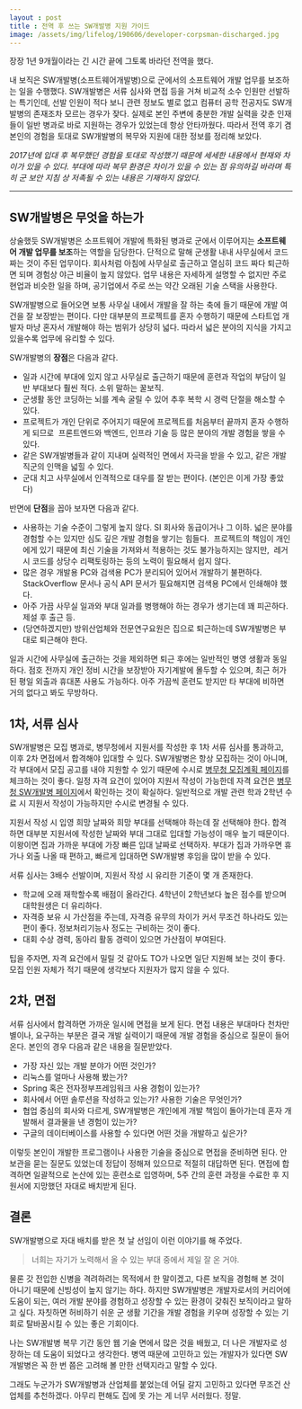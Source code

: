 ```yaml
---
layout : post
title : 전역 후 쓰는 SW개발병 지원 가이드
image: /assets/img/lifelog/190606/developer-corpsman-discharged.jpg
---
```


장장 1년 9개월이라는 긴 시간 끝에 그토록 바라던 전역을 했다.

내 보직은 SW개발병(소프트웨어개발병)으로 군에서의 소프트웨어 개발 업무를 보조하는 일을 수행했다.
SW개발병은 서류 심사와 면접 등을 거쳐 비교적 소수 인원만 선발하는 특기인데,
선발 인원이 적다 보니 관련 정보도 별로 없고 컴퓨터 공학 전공자도 SW개발병의 존재조차 모르는 경우가 잦다.
실제로 본인 주변에 충분한 개발 실력을 갖춘 인재들이 일반 병과로 바로 지원하는 경우가 있었는데 항상 안타까웠다.
따라서 전역 후기 겸 본인의 경험을 토대로 SW개발병의 복무와 지원에 대한 정보를 정리해 보았다.

_2017년에 입대 후 복무했던 경험을 토대로 작성했기 때문에 세세한 내용에서 현재와 차이가 있을 수 있다.
부대에 따라 복무 환경은 차이가 있을 수 있는 점 유의하길 바라며 특히 군 보안 지침 상 저촉될 수 있는 내용은 기재하지 않았다._

---

## SW개발병은 무엇을 하는가

상술했듯 SW개발병은 소프트웨어 개발에 특화된 병과로 군에서 이루어지는 **소프트웨어 개발 업무를 보조**하는 역할을 담당한다.
단적으로 말해 군생활 내내 사무실에서 코드 짜는 것이 주된 업무이다.
회사처럼 아침에 사무실로 출근하고 열심히 코드 짜다 퇴근하면 되며 경험상 야근 비율이 높지 않았다.
업무 내용은 자세하게 설명할 수 없지만 주로 현업과 비슷한 일을 하며, 공기업에서 주로 쓰는 약간 오래된 기술 스택을 사용한다.

SW개발병으로 들어오면 보통 사무실 내에서 개발을 잘 하는 축에 들기 때문에 개발 여건을 잘 보장받는 편이다.
다만 대부분의 프로젝트를 혼자 수행하기 때문에 스타트업 개발자 마냥 혼자서 개발해야 하는 범위가 상당히 넓다.
따라서 넓은 분야의 지식을 가지고 있을수록 업무에 유리할 수 있다.

SW개발병의 **장점**은 다음과 같다.
* 일과 시간에 부대에 있지 않고 사무실로 출근하기 때문에 훈련과 작업의 부담이 일반 부대보다 훨씬 적다. 소위 말하는 꿀보직.
* 군생활 동안 코딩하는 뇌를 계속 굴릴 수 있어 추후 복학 시 경력 단절을 해소할 수 있다.
* 프로젝트가 개인 단위로 주어지기 때문에 프로젝트를 처음부터 끝까지 혼자 수행하게 되므로  프론트엔드와 백엔드, 인프라 기술 등 많은 분야의 개발 경험을 쌓을 수 있다.
* 같은 SW개발병들과 같이 지내며 실력적인 면에서 자극을 받을 수 있고, 같은 개발 직군의 인맥을 넓힐 수 있다.
* 군대 치고 사무실에서 인격적으로 대우를 잘 받는 편이다. (본인은 이게 가장 좋았다)

반면에 **단점**을 꼽아 보자면 다음과 같다.
* 사용하는 기술 수준이 그렇게 높지 않다. SI 회사와 동급이거나 그 이하. 넓은 분야를 경험할 수는 있지만 심도 깊은 개발 경험을 쌓기는 힘들다.
 프로젝트의 책임이 개인에게 있기 때문에 최신 기술을 가져와서 적용하는 것도 불가능하지는 않지만, 
 레거시 코드를 상당수 리팩토링하는 등의 노력이 필요해서 쉽지 않다.
* 많은 경우 개발용 PC와 검색용 PC가 분리되어 있어서 개발하기 불편하다. StackOverflow 문서나 공식 API 문서가 필요해지면 검색용 PC에서 인쇄해야 했다.
* 아주 가끔 사무실 일과와 부대 일과를 병행해야 하는 경우가 생기는데 꽤 피곤하다. 제설 후 출근 등.
* (당연하겠지만) 방위산업체와 전문연구요원은 집으로 퇴근하는데 SW개발병은 부대로 퇴근해야 한다.

일과 시간에 사무실에 출근하는 것을 제외하면 퇴근 후에는 일반적인 병영 생활과 동일하다.
점호 전까지 개인 정비 시간을 보장받아 자기계발에 몰두할 수 있으며, 최근 허가된 평일 외출과 휴대폰 사용도 가능하다.
아주 가끔씩 훈련도 받지만 타 부대에 비하면 거의 없다고 봐도 무방하다.


## 1차, 서류 심사

SW개발병은 모집 병과로, 병무청에서 지원서를 작성한 후 1차 서류 심사를 통과하고, 이후 2차 면접에서 합격해야 입대할 수 있다.
SW개발병은 항상 모집하는 것이 아니며, 각 부대에서 모집 공고를 내야 지원할 수 있기 때문에 수시로 [병무청 모집계획 페이지](http://www.mma.go.kr/contents.do?mc=mma0000743)를 체크하는 것이 좋다.
일정 자격 요건이 있어야 지원서 작성이 가능한데 자격 요건은 [병무청 SW개발병 페이지](http://www.mma.go.kr/contents.do?mc=mma0001989)에서 확인하는 것이 확실하다.
일반적으로 개발 관련 학과 2학년 수료 시 지원서 작성이 가능하지만 수시로 변경될 수 있다.

지원서 작성 시 입영 희망 날짜와 희망 부대를 선택해야 하는데 잘 선택해야 한다.
합격하면 대부분 지원서에 작성한 날짜와 부대 그대로 입대할 가능성이 매우 높기 때문이다.
이왕이면 집과 가까운 부대에 가장 빠른 입대 날짜로 선택하자. 부대가 집과 가까우면 휴가나 외출 나올 때 편하고, 빠르게 입대하면 SW개발병 후임을 많이 받을 수 있다.

서류 심사는 3배수 선발이며, 지원서 작성 시 유리한 기준이 몇 개 존재한다.
* 학교에 오래 재학할수록 배점이 올라간다. 4학년이 2학년보다 높은 점수를 받으며 대학원생은 더 유리하다.
* 자격증 보유 시 가산점을 주는데, 자격증 유무의 차이가 커서 무조건 하나라도 있는 편이 좋다. 정보처리기능사 정도는 구비하는 것이 좋다.
* 대회 수상 경력, 동아리 활동 경력이 있으면 가산점이 부여된다.

팁을 주자면, 자격 요건에서 밀릴 것 같아도 TO가 나오면 일단 지원해 보는 것이 좋다. 모집 인원 자체가 적기 때문에 생각보다 지원자가 많지 않을 수 있다.


## 2차, 면접

서류 심사에서 합격하면 가까운 일시에 면접을 보게 된다.
면접 내용은 부대마다 천차만별이나, 요구하는 부분은 결국 개발 실력이기 때문에 개발 경험을 중심으로 질문이 들어온다.
본인의 경우 다음과 같은 내용을 질문받았다.
* 가장 자신 있는 개발 분야가 어떤 것인가?
* 리눅스를 얼마나 사용해 봤는가?
* Spring 혹은 전자정부프레임워크 사용 경험이 있는가?
* 회사에서 어떤 솔루션을 작성하고 있는가? 사용한 기술은 무엇인가?
* 협업 중심의 회사와 다르게, SW개발병은 개인에게 개발 책임이 돌아가는데 혼자 개발해서 결과물을 낸 경험이 있는가?
* 구글의 데이터베이스를 사용할 수 있다면 어떤 것을 개발하고 싶은가?

이렇듯 본인이 개발한 프로그램이나 사용한 기술을 중심으로 면접을 준비하면 된다.
안보관을 묻는 질문도 있었는데 정답이 정해져 있으므로 적절히 대답하면 된다.
면접에 합격하면 일괄적으로 논산에 있는 훈련소로 입영하며, 5주 간의 훈련 과정을 수료한 후 지원서에 지망했던 자대로 배치받게 된다.


## 결론

SW개발병으로 자대 배치를 받은 첫 날 선임이 이런 이야기를 해 주었다.

> 너희는 자기가 노력해서 올 수 있는 부대 중에서 제일 잘 온 거야.

물론 갓 전입한 신병을 격려하려는 목적에서 한 말이겠고, 다른 보직을 경험해 본 것이 아니기 때문에 신빙성이 높지 않기는 하다.
하지만 SW개발병은 개발자로서의 커리어에 도움이 되는, 여러 개발 분야를 경험하고 성장할 수 있는 환경이 갖춰진 보직이라고 말하고 싶다.
자칫하면 허비하기 쉬운 군 생활 기간을 개발 경험을 키우며 성장할 수 있는 기회로 탈바꿈시킬 수 있는 좋은 기회이다.

나는 SW개발병 복무 기간 동안 웹 기술 면에서 많은 것을 배웠고, 더 나은 개발자로 성장하는 데 도움이 되었다고 생각한다.
병역 때문에 고민하고 있는 개발자가 있다면 SW개발병은 꼭 한 번 쯤은 고려해 볼 만한 선택지라고 말할 수 있다.

그래도 누군가가 SW개발병과 산업체를 붙었는데 어딜 갈지 고민하고 있다면 무조건 산업체를 추천하겠다. 아무리 편해도 집에 못 가는 게 너무 서러웠다. 정말.